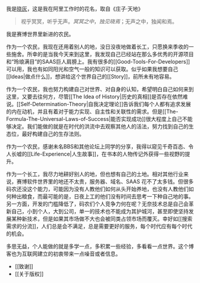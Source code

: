 我是[晓灰](https://istarwyh.github.io/resume-it/)，这是我在阿里工作时的花名，取自《庄子·天地》
>视乎冥冥，听乎无声。_冥冥之中_，_独见晓焉_；无声之中，独闻和焉。


我是赛博世界里新进的农民。

作为一个农民，我现在还用着别人的地，没日没夜地做着长工，只愿换来季收的一些施舍。所幸的是当我今天来到这里，我发现自己已经站在那么多优秀的开源项目和“玲琅满目”的SAAS巨人肩膀上。我有很多的[[Good-Tools-For-Developers]]可以用，我也有如同阳光和空气一般的知识可以获取。似乎如果我想要自己[[Ideas|做点什么]]，想讲给这个世界自己的[[Story]]，前所未有地容易。


作为一个农民，我也努力构建自己对世界、对自身的认知，希望明白自己如何来到这里，又要去往何方，尽管[[The Idea of History|历史的真相]]是否存在依然难说。[[Self-Determination-Theory|自我决定理论]]告诉我们每个人都有追求发展的内在动机，并且有着对于能力实现、自主性和关联性的需求。但是[[The-Formula-The-Universal-Laws-of-Success|能否实现成功]]很大程度上自己不能够决定。我们能做的就是在时代的洪流中去观察其他人的活法，努力找到自己的生态位，最好构建自己的生存法则。

作为一个农民，感谢未名BBS和其他论坛上同学的分享，我得以窥见千奇百态、令人长嘘的[[Life-Experience|人生故事]]，在书本的人物传记外获得一些视野的提升。

作为一个长工，我尽力地耕好别人的地，但也想有自己的土地。相对其他行业来说，赛博软件世界里的地还不太贵，服务器、域名、SAAS 花不了太多钱。但很多码农还没这个能力，可能因为没有人教他们如何从头开始养地，也没有人教他们如何种出粮食，而最可能的是，日夜上工的他们没有时间去思考一下种自己地的事。
另一方面，开发的门槛降低了，码农们个人竞争力何在呢？无奈技术总是自己会革新自己，小到个人，大到公司，单一的技术也不能成为其护城河，甚至即使坚持发展某种新技术，但是如果其市场做不大也会被同类占领市场而覆灭。幸好如[[搜索需求的分流]]，人们总是会不满足，总是需要更好的服务，每个时代应有每个时代的机会。

多思无益，个人能做的就是多学一点，多积累一些经验，多看看一点世界。这个博客也为互联网建立的初衷带来一点噪音或者信息。

- [[致谢]]
- [[关于版权]]






